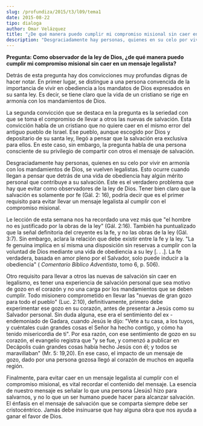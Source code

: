 ```yaml
---
slug: /profundiza/2015/t3/l09/tema1
date: 2015-08-22
tipo: dialoga
author: Omar Velázquez
title: "¿De qué manera puedo cumplir mi compromiso misional sin caer en un mensaje legalista?"
description: "Desgraciadamente hay personas, quienes en su celo por vivir en armonía con los  mandamientos de Dios, se vuelven legalistas. Esto ocurre cuando llegan a pensar  que detrás de una vida de obediencia hay algún mérito personal que contribuye a  su salvación. Este es el verdadero ..."
---
```


**Pregunta: Como observador de la ley de Dios, ¿de qué manera puedo cumplir mi compromiso misional sin caer en un mensaje legalista?**

Detrás de esta pregunta hay dos convicciones muy profundas dignas de hacer notar. En primer lugar, se distingue a una persona convencida de la importancia de vivir en obediencia a los mandatos de Dios expresados en su santa ley. Es decir, se tiene claro que la vida de un cristiano se rige en armonía con los mandamientos de Dios.

La segunda convicción que se destaca en la pregunta es la seriedad con que se toma el compromiso de llevar a otros las nuevas de salvación. Esta convicción habla de un cristiano que no quiere caer en el mismo error del antiguo pueblo de Israel. Ese pueblo, aunque escogido por Dios y depositario de su santa ley, llegó a pensar que la salvación era exclusiva para ellos. En este caso, sin embargo, la pregunta habla de una persona consciente de su privilegio de compartir con otros el mensaje de salvación.

Desgraciadamente hay personas, quienes en su celo por vivir en armonía con los mandamientos de Dios, se vuelven legalistas. Esto ocurre cuando llegan a pensar que detrás de una vida de obediencia hay algún mérito personal que contribuye a su salvación. Este es el verdadero problema que hay que evitar como observadores de la ley de Dios. Tener bien claro que la salvación es solamente por fe (Gál. 2: 16), podría decir que es el primer requisito para evitar llevar un mensaje legalista al cumplir con el compromiso misional.

Le lección de esta semana nos ha recordado una vez más que "el hombre no es justificado por la obras de la ley" (Gál. 2:16). También ha puntualizado que la señal definitoria del creyente es la fe, y no las obras de la ley (Gál. 3:7). Sin embargo, aclara la relación que debe existir entre la fe y la ley. "La fe genuina implica en sí misma una disposición sin reservas a cumplir con la voluntad de Dios mediante una vida de obediencia a su ley [. . .]. La fe verdadera, basada en amor pleno por el Salvador, solo puede inducir a la obediencia" ( _Comentario Bíblico Adventista_, tomo 6, p. 506).

Otro requisito para llevar a otros las nuevas de salvación sin caer en legalismo, es tener una experiencia de salvación personal que sea motivo de gozo en el corazón y no una carga por los mandamientos que se deben cumplir. Todo misionero comprometido en llevar las "nuevas de gran gozo para todo el pueblo" (Luc. 2:10), definitivamente, primero debe experimentar ese gozo en su corazón, antes de presentar a Jesús como su Salvador personal. Sin duda alguna, ese era el sentimiento del ex - endemoniado de Gadara, cuando Jesús le dijo: "Vete a tu casa, a los tuyos, y cuéntales cuán grandes cosas el Señor ha hecho contigo, y cómo ha tenido misericordia de ti". Por esa razón, con ese sentimiento de gozo en su corazón, el evangelio registra que "y se fue, y comenzó a publicar en Decápolis cuán grandes cosas había hecho Jesús con él; y todos se maravillaban" (Mr. 5: 19,20). En ese caso, el impacto de un mensaje de gozo, dado por una persona gozosa llegó al corazón de muchos en aquella región.

Finalmente, para evitar caer en un mensaje legalista al cumplir con el compromiso misional, es vital recordar el contenido del mensaje. La esencia de nuestro mensaje es señalar lo que una persona (Jesús) hizo para salvarnos, y no lo que un ser humano puede hacer para alcanzar salvación. El énfasis en el mensaje de salvación que se comparta siempre debe ser cristocéntrico. Jamás debe insinuarse que hay alguna obra que nos ayuda a ganar el favor de Dios.
